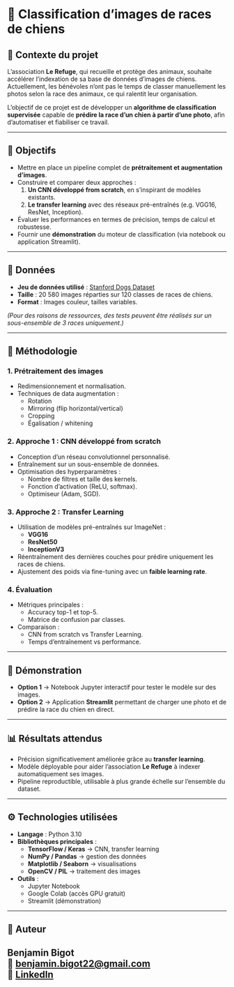 # 🐶 Classification d’images de races de chiens

## 📌 Contexte du projet
L’association **Le Refuge**, qui recueille et protège des animaux, souhaite accélérer l’indexation de sa base de données d’images de chiens.  
Actuellement, les bénévoles n’ont pas le temps de classer manuellement les photos selon la race des animaux, ce qui ralentit leur organisation.  

L’objectif de ce projet est de développer un **algorithme de classification supervisée** capable de **prédire la race d’un chien à partir d’une photo**, afin d’automatiser et fiabiliser ce travail.

---

## 🎯 Objectifs
- Mettre en place un pipeline complet de **prétraitement et augmentation d’images**.  
- Construire et comparer deux approches :
  1. **Un CNN développé from scratch**, en s’inspirant de modèles existants.
  2. **Le transfer learning** avec des réseaux pré-entraînés (e.g. VGG16, ResNet, Inception).  
- Évaluer les performances en termes de précision, temps de calcul et robustesse.  
- Fournir une **démonstration** du moteur de classification (via notebook ou application Streamlit).  

---

## 📂 Données
- **Jeu de données utilisé** : [Stanford Dogs Dataset](http://vision.stanford.edu/aditya86/ImageNetDogs/)  
- **Taille** : 20 580 images réparties sur 120 classes de races de chiens.  
- **Format** : Images couleur, tailles variables.  

*(Pour des raisons de ressources, des tests peuvent être réalisés sur un sous-ensemble de 3 races uniquement.)*

---

## 🧠 Méthodologie

### **1. Prétraitement des images**
- Redimensionnement et normalisation.
- Techniques de data augmentation :
  - Rotation
  - Mirroring (flip horizontal/vertical)
  - Cropping
  - Égalisation / whitening

### **2. Approche 1 : CNN développé from scratch**
- Conception d’un réseau convolutionnel personnalisé.  
- Entraînement sur un sous-ensemble de données.  
- Optimisation des hyperparamètres :
  - Nombre de filtres et taille des kernels.  
  - Fonction d’activation (ReLU, softmax).  
  - Optimiseur (Adam, SGD).  

### **3. Approche 2 : Transfer Learning**
- Utilisation de modèles pré-entraînés sur ImageNet :  
  - **VGG16**  
  - **ResNet50**  
  - **InceptionV3**  
- Réentraînement des dernières couches pour prédire uniquement les races de chiens.  
- Ajustement des poids via fine-tuning avec un **faible learning rate**.  

### **4. Évaluation**
- Métriques principales :
  - Accuracy top-1 et top-5.
  - Matrice de confusion par classes.
- Comparaison :
  - CNN from scratch vs Transfer Learning.
  - Temps d’entraînement vs performance.

---

## 🚀 Démonstration
- **Option 1** → Notebook Jupyter interactif pour tester le modèle sur des images.  
- **Option 2** → Application **Streamlit** permettant de charger une photo et de prédire la race du chien en direct.  

---

## 📊 Résultats attendus
- Précision significativement améliorée grâce au **transfer learning**.  
- Modèle déployable pour aider l’association **Le Refuge** à indexer automatiquement ses images.  
- Pipeline reproductible, utilisable à plus grande échelle sur l’ensemble du dataset.  

---

## ⚙️ Technologies utilisées
- **Langage** : Python 3.10  
- **Bibliothèques principales** :
  - **TensorFlow / Keras** → CNN, transfer learning  
  - **NumPy / Pandas** → gestion des données  
  - **Matplotlib / Seaborn** → visualisations  
  - **OpenCV / PIL** → traitement des images  
- **Outils** :
  - Jupyter Notebook  
  - Google Colab (accès GPU gratuit)  
  - Streamlit (démonstration)  

---

## 👤 Auteur
**Benjamin Bigot**  
📧 [benjamin.bigot22@gmail.com](mailto:benjamin.bigot22@gmail.com)  
🔗 [LinkedIn](https://www.linkedin.com/in/benjamin-bigot-69b0581a3/)
---
